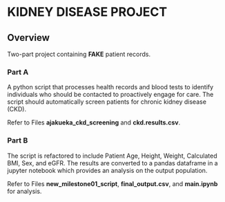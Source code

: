 # KIDNEY DISEASE PROJECT

## Overview

Two-part project containing **FAKE** patient records.

### Part A
A python script that processes health records and blood tests to identify individuals who should be contacted to proactively engage for care.
The script should automatically screen patients for chronic kidney disease (CKD).

Refer to Files **ajakueka_ckd_screening** and **ckd.results.csv**.

### Part B
The script is refactored to include Patient Age, Height, Weight, Calculated BMI, Sex, and eGFR. The results are converted to a pandas dataframe in a jupyter notebook which provides an analysis on the output population.

Refer to Files **new_milestone01_script**, **final_output.csv**, and **main.ipynb** for analysis.